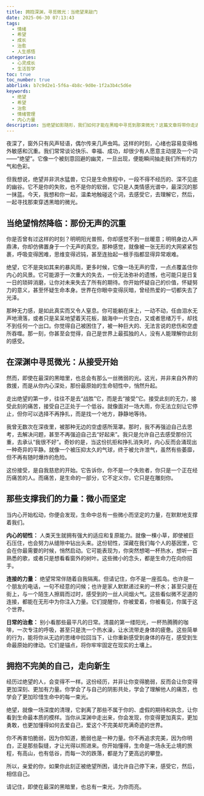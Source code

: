 ```yaml
---
title: 拥抱深渊，寻觅微光：当绝望来敲门
date: 2025-06-30 07:13:43
tags:
  - 情绪
  - 希望
  - 成长
  - 治愈
  - 人生感悟
categories:
  - 心灵成长
  - 生活哲学
toc: true
toc_number: true
abbrlink: b7c9d2e1-5f6a-4b8c-9d0e-1f2a3b4c5d6e
keywords:
  - 绝望
  - 希望
  - 治愈
  - 情绪管理
  - 内心力量
description: 当绝望如影随形，我们如何才能在黑暗中寻觅到那束微光？这篇文章将带你走进内心深处，温柔地拥抱那些沉重的情绪，发现生命中那些不曾被察觉的韧性与希望，最终走向一个更加完整、充满力量的自己。
---
```


夜深了，窗外只有风声轻语，偶尔传来几声虫鸣。这样的时刻，心绪也容易变得格外敏感和沉重。我们常常谈论快乐、幸福、成功，却很少有人愿意主动提及一个词——“绝望”。它像一个被刻意回避的幽灵，一旦出现，便能瞬间抽走我们所有的力气和色彩。

但我想说，绝望并非洪水猛兽，它只是生命旅程中，一段不得不经历的、深不见底的幽谷。它不是你的失败，也不是你的软弱，它只是人类情感光谱中，最深沉的那一抹蓝。今天，我想和你一起，温柔地触碰这个词，去感受它，去理解它，然后，一起寻找那束穿透黑暗的微光。

## 当绝望悄然降临：那份无声的沉重

你是否曾有过这样的时刻？明明阳光普照，你却感觉不到一丝暖意；明明身边人声鼎沸，你却仿佛置身于一个无声的真空。那种感觉，就像被一张无形的大网紧紧包裹，呼吸变得困难，思维变得迟钝，甚至连抬起一根手指都显得异常艰难。

绝望，它不是突如其来的暴风雨，更多时候，它像一场无声的雪，一点点覆盖住你内心的风景。它可能源于一次重大的失去，一份无法弥补的遗憾，也可能只是日复一日的琐碎消磨，让你对未来失去了所有的期待。你开始怀疑自己的价值，怀疑努力的意义，甚至怀疑生命本身。世界在你眼中变得灰暗，曾经热爱的一切都失去了光泽。

那种无力感，是如此真实而又令人窒息。你可能躺在床上，一动不动，任由泪水无声地滑落，或者只是呆呆地望着天花板，脑海中一片空白，又或者思绪万千，却找不到任何一个出口。你觉得自己被困住了，被一种巨大的、无法言说的悲伤和空虚所吞噬。那一刻，你甚至会觉得，自己是世界上最孤独的人，没有人能理解你此刻的感受。

## 在深渊中寻觅微光：从接受开始

然而，即使在最深的黑暗里，也总会有那么一丝微弱的光。这光，并非来自外界的救援，而是从你内心深处，那份最原始的生命韧性中，悄然升起。

走出绝望的第一步，往往不是去“战胜”它，而是去“接受”它。接受此刻的无力，接受此刻的痛苦，接受自己正处于一个低谷。就像面对一场大雨，你无法立刻让它停止，但你可以选择不再挣扎，而是找一个地方，静静地等待。

我曾无数次在深夜里，被那种无边的空虚感所笼罩。那时，我不再强迫自己去思考，去解决问题，甚至不再强迫自己去“好起来”。我只是允许自己去感受那份沉重，去承认“我很不好”。奇妙的是，当这份抗拒和挣扎消失时，内心反而会涌现出一种奇异的平静。就像一个被压抑太久的气球，终于被允许泄气，虽然有些萎靡，但不再有随时爆炸的危险。

这份接受，是自我慈悲的开始。它告诉你，你不是一个失败者，你只是一个正在经历痛苦的人。而痛苦，是生命的一部分，它不定义你，它只是在雕刻你。

## 那些支撑我们的力量：微小而坚定

当内心开始松动，你便会发现，生命中总有一些微小而坚定的力量，在默默地支撑着我们。

**内心的韧性：** 人类天生就拥有强大的适应和复原能力。就像一棵小草，即使被巨石压住，也会努力从缝隙中钻出头来。这份韧性，深藏在我们每个人的基因里，它会在你最需要的时候，悄然启动。它可能表现为，你突然想喝一杯热水，想听一首熟悉的歌，或者只是想看看窗外的树叶。这些微小的念头，都是生命力在向你招手。

**连接的力量：** 绝望常常伴随着自我隔离。但请记住，你不是一座孤岛。也许是一个朋友的电话，一句不经意的问候；也许是家人默默递过来的一杯水；甚至只是在街上，与一个陌生人擦肩而过时，感受到的一丝人间烟火气。这些看似微不足道的连接，都能在无形中为你注入力量。它们提醒你，你被爱着，你被看见，你属于这个世界。

**日常的治愈：** 别小看那些最平凡的日常。清晨的第一缕阳光，一杯热腾腾的咖啡，一次专注的呼吸，甚至只是洗一个热水澡，让水流带走身体的疲惫。这些简单的行为，能将你从无边的思绪中拉回当下，让你重新感受到身体的存在，感受到生命最原始的律动。它们是锚点，将你牢牢固定在现实的土壤上。

## 拥抱不完美的自己，走向新生

经历过绝望的人，会变得不一样。这份经历，并非让你变得脆弱，反而会让你变得更加深刻、更加有力量。你学会了与自己的阴影共处，学会了理解他人的痛苦，也学会了更加珍惜生命中的每一束光。

绝望，就像一场深度的清理，它剥离了那些不属于你的、虚假的期待和执念，让你看到生命最本质的模样。当你从深渊中走出来，你会发现，你变得更加真实，更加勇敢，也更加懂得如何去爱自己，爱这个不完美却充满奇迹的世界。

你不再害怕脆弱，因为你知道，脆弱也是一种力量。你不再追求完美，因为你明白，正是那些裂缝，才让光得以照进来。你开始懂得，生命是一场永无止境的旅程，有高山，也有低谷，而每一次的跌落，都是为了更高远的攀登。

所以，亲爱的你，如果你此刻正被绝望所困，请允许自己停下来，感受它，然后，相信自己。

请记住，即使在最深的黑暗里，也总有一束光，为你而亮。